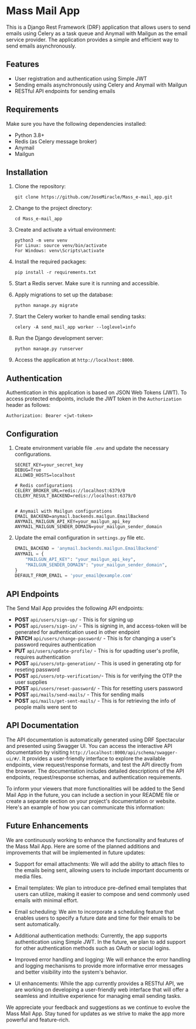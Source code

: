 # Mass Mail App

This is a Django Rest Framework (DRF) application that allows users to send emails using Celery as a task queue and Anymail with Mailgun as the email service provider. The application provides a simple and efficient way to send emails asynchronously.

## Features

- User registration and authentication using Simple JWT
- Sending emails asynchronously using Celery and Anymail with Mailgun
- RESTful API endpoints for sending emails

## Requirements

Make sure you have the following dependencies installed:

- Python 3.8+
- Redis (as Celery message broker)
- Anymail
- Mailgun

## Installation

1. Clone the repository:

   ```
   git clone https://github.com/JoseMiracle/Mass_e-mail_app.git
   ```

2. Change to the project directory:

   ```
   cd Mass_e-mail_app
   ```

3. Create and activate a virtual environment:

   ```
   python3 -m venv venv
   For Linux: source venv/bin/activate
   For Windows: venv\Scripts\activate 
   ```

4. Install the required packages:

   ```
   pip install -r requirements.txt
   ```

5. Start a Redis server. Make sure it is running and accessible.

6. Apply migrations to set up the database:

   ```
   python manage.py migrate
   ```

7. Start the Celery worker to handle email sending tasks:

   ```
   celery -A send_mail_app worker --loglevel=info
   ```

8. Run the Django development server:

   ```
   python manage.py runserver
   ```

9. Access the application at `http://localhost:8000`.

## Authentication

Authentication in this application is based on JSON Web Tokens (JWT). To access protected endpoints, include the JWT token in the `Authorization` header as follows:

```http
Authorization: Bearer <jwt-token>
```
## Configuration

1. Create environment variable file `.env` and update the necessary configurations.

   ```
   SECRET_KEY=your_secret_key
   DEBUG=True
   ALLOWED_HOSTS=localhost

   # Redis configurations
   CELERY_BROKER_URL=redis://localhost:6379/0
   CELERY_RESULT_BACKEND=redis://localhost:6379/0

   
   # Anymail with Mailgun configurations
   EMAIL_BACKEND=anymail.backends.mailgun.EmailBackend
   ANYMAIL_MAILGUN_API_KEY=your_mailgun_api_key
   ANYMAIL_MAILGUN_SENDER_DOMAIN=your_mailgun_sender_domain
   ```

2. Update the email configuration in `settings.py` file etc.

   ```python
   EMAIL_BACKEND = 'anymail.backends.mailgun.EmailBackend'
   ANYMAIL = {
       "MAILGUN_API_KEY": "your_mailgun_api_key",
       "MAILGUN_SENDER_DOMAIN": "your_mailgun_sender_domain",
   }
   DEFAULT_FROM_EMAIL = 'your_email@example.com'
   ```

## API Endpoints

The Send Mail App provides the following API endpoints:

- **POST** `api/users/sign-up/` - This is for signing up
- **POST** `api/users/sign-in/` - This is signing in, and access-token will be generated for authentication used in other endpoint
- **PATCH** `api/users/change-password/` - This is for changing a user's password requires authentication
- **PUT**  `api/users/update-profile/` - This is for upadting user's profile, requires authentication
- **POST** `api/users/otp-generation/` - This is used in generating otp for reseting password
- **POST** `api/users/otp-verification/`- This is for verifying the OTP the user supplies
- **POST** `api/users/reset-password/` - This for resetting users password
- **POST** `api/mails/send-mails/` - This for sending mails
- **POST** `api/mails/get-sent-mails/` - This is for retrieving the info of people mails were sent to


## API Documentation

The API documentation is automatically generated using DRF Spectacular and presented using Swagger UI. You can access the interactive API documentation by visiting `http://localhost:8000/api/schema/swagger-ui/#/`. It provides a user-friendly interface to explore the available endpoints, view request/response formats, and test the API directly from the browser. The documentation includes detailed descriptions of the API endpoints, request/response schemas, and authentication requirements.

To inform your viewers that more functionalities will be added to the Send Mail App in the future, you can include a section in your README file or create a separate section on your project's documentation or website. Here's an example of how you can communicate this information:

## Future Enhancements

We are continuously working to enhance the functionality and features of the Mass Mail App. Here are some of the planned additions and improvements that will be implemented in future updates:

- Support for email attachments: We will add the ability to attach files to the emails being sent, allowing users to include important documents or media files.

- Email templates: We plan to introduce pre-defined email templates that users can utilize, making it easier to compose and send commonly used emails with minimal effort.

- Email scheduling: We aim to incorporate a scheduling feature that enables users to specify a future date and time for their emails to be sent automatically.

- Additional authentication methods: Currently, the app supports authentication using Simple JWT. In the future, we plan to add support for other authentication methods such as OAuth or social logins.

- Improved error handling and logging: We will enhance the error handling and logging mechanisms to provide more informative error messages and better visibility into the system's behavior.

- UI enhancements: While the app currently provides a RESTful API, we are working on developing a user-friendly web interface that will offer a seamless and intuitive experience for managing email sending tasks.

We appreciate your feedback and suggestions as we continue to evolve the Mass Mail App. Stay tuned for updates as we strive to make the app more powerful and feature-rich.